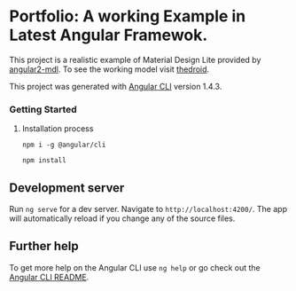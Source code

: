 # Portfolio: A working Example in Latest Angular Framewok.

This project is a realistic example of Material Design Lite provided by [angular2-mdl](https://github.com/mseemann/angular2-mdl).
To see the working model visit [thedroid].

This project was generated with [Angular CLI](https://github.com/angular/angular-cli) version 1.4.3.

### Getting Started
1.	Installation process
    ```
    npm i -g @angular/cli
    ```
    ```
    npm install
    ````

## Development server

Run `ng serve` for a dev server. Navigate to `http://localhost:4200/`. The app will automatically reload if you change any of the source files.

## Further help

To get more help on the Angular CLI use `ng help` or go check out the [Angular CLI README](https://github.com/angular/angular-cli/blob/master/README.md).



[thedroid]: <http://thedroid.io/>
